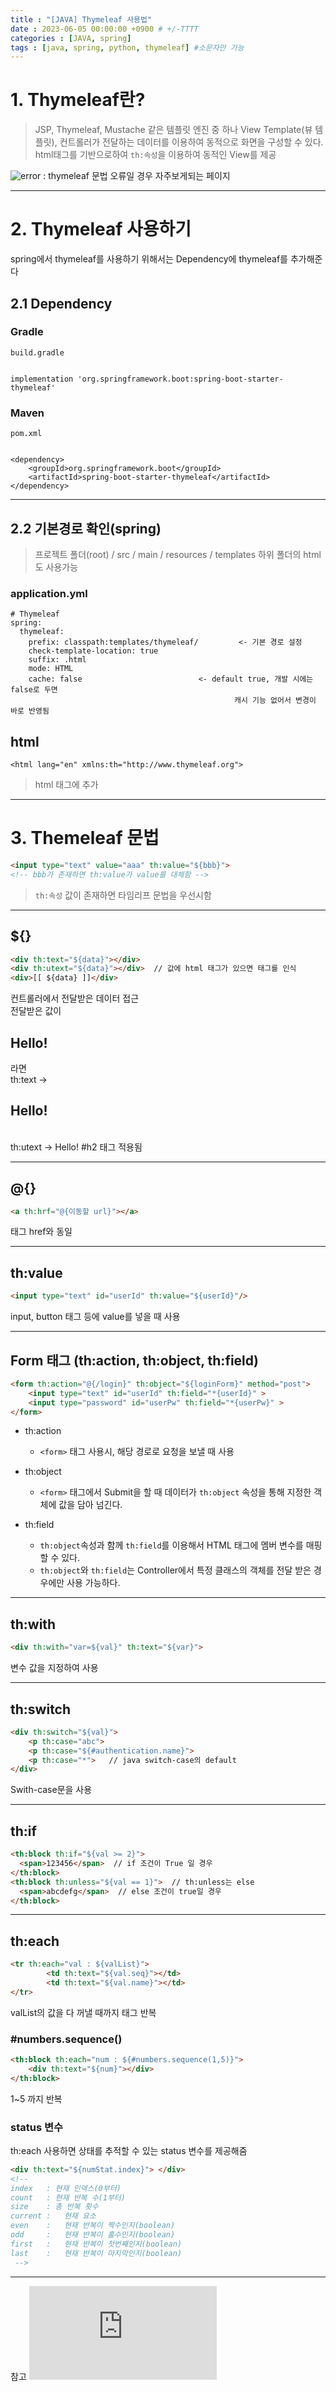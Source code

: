 ```yaml
---
title : "[JAVA] Thymeleaf 사용법"
date : 2023-06-05 00:00:00 +0900 # +/-TTTT
categories : [JAVA, spring]
tags : [java, spring, python, thymeleaf] #소문자만 가능
---
```


# 1. Thymeleaf란?
> JSP, Thymeleaf, Mustache 같은 템플릿 엔진 중 하나
  View Template(뷰 템플릿), 컨트롤러가 전달하는 데이터를 이용하여 동적으로 화면을 구성할 수 있다.
  html태그를 기반으로하여 `th:속성`을 이용하여 동적인 View를 제공


![error](https://github.com/trulyeven/trulyeven.github.io/assets/113951017/9c5500f6-6cc5-4b9b-9d76-5c4c3a6e26f4)
: thymeleaf 문법 오류일 경우 자주보게되는 페이지

---

# 2. Thymeleaf 사용하기
spring에서 thymeleaf를 사용하기 위해서는 Dependency에 thymeleaf를 추가해준다

## 2.1 Dependency

### Gradle
`build.gradle`
```

implementation 'org.springframework.boot:spring-boot-starter-thymeleaf'
```

### Maven
`pom.xml`
```

<dependency>
    <groupId>org.springframework.boot</groupId>
    <artifactId>spring-boot-starter-thymeleaf</artifactId>
</dependency>
```

---

## 2.2 기본경로 확인(spring)
> 프로젝트 폴더(root) / src / main / resources / templates
  하위 폴더의 html도 사용가능

### application.yml
```
# Thymeleaf
spring:
  thymeleaf:
    prefix: classpath:templates/thymeleaf/         <- 기본 경로 설정
    check-template-location: true
    suffix: .html
    mode: HTML
    cache: false                          <- default true, 개발 시에는 false로 두면
                                                  캐시 기능 없어서 변경이 바로 반영됨
```

## html

```
<html lang="en" xmlns:th="http://www.thymeleaf.org">
```
> html 태그에 추가

---

# 3. Themeleaf 문법

```html
<input type="text" value="aaa" th:value="${bbb}">
<!-- bbb가 존재하면 th:value가 value를 대체함 -->
```
> `th:속성` 값이 존재하면 타임리프 문법을 우선시함

---

## ${}
```html
<div th:text="${data}"></div>
<div th:utext="${data}"></div>  // 값에 html 태그가 있으면 태그를 인식 
<div>[[ ${data} ]]</div>
```
컨트롤러에서 전달받은 데이터 접근  
전달받은 값이 <h2>Hello!</h2> 라면  
th:text  -> <h2>Hello!</h2>  
th:utext -> Hello!     #h2 태그 적용됨

---

## @{}
```html
<a th:hrf="@{이동할 url}"></a>
```
<a> 태그 href와 동일

---

## th:value
```html
<input type="text" id="userId" th:value="${userId}"/>
```
input, button 태그 등에 value를 넣을 때 사용

---

## Form 태그 (th:action, th:object, th:field)
```html
<form th:action="@{/login}" th:object="${loginForm}" method="post">
    <input type="text" id="userId" th:field="*{userId}" >
    <input type="password" id="userPw" th:field="*{userPw}" >
</form>
```

- th:action
  + `<form>` 태그 사용시, 해당 경로로 요청을 보낼 때 사용

- th:object
  + `<form>` 태그에서 Submit을 할 때 데이터가 `th:object` 속성을 통해 지정한 객체에 값을 담아 넘긴다.

- th:field
  + `th:object`속성과 함께 `th:field`를 이용해서 HTML 태그에 멤버 변수를 매핑할 수 있다.
  + `th:object`와 `th:field`는 Controller에서 특정 클래스의 객체를 전달 받은 경우에만 사용 가능하다.

---

## th:with
```html
<div th:with="var=${val}" th:text="${var}">
```
변수 값을 지정하여 사용

---

## th:switch
```html
<div th:switch="${val}">
    <p th:case="abc">
    <p th:case="${#authentication.name}">
    <p th:case="*">   // java switch-case의 default
</div>
```
Swith-case문을 사용

---

## th:if 
```html
<th:block th:if="${val >= 2}">
  <span>123456</span>  // if 조건이 True 일 경우
</th:block>
<th:block th:unless="${val == 1}">  // th:unless는 else
  <span>abcdefg</span>  // else 조건이 true일 경우
</th:block>
```

---

## th:each
```html
<tr th:each="val : ${valList}">
		<td th:text="${val.seq}"></td>
		<td th:text="${val.name}"></td>
</tr>
```
valList의 값을 다 꺼낼 때까지 <tr> 태그 반복

### #numbers.sequence()
```html
<th:block th:each="num : ${#numbers.sequence(1,5)}">
	<div th:text="${num}"></div>
</th:block>
```
1~5 까지 반복

### status 변수

th:each 사용하면 상태를 추적할 수 있는 status 변수를 제공해줌
```html
<div th:text="${numStat.index}"> </div>
<!-- 
index   : 현재 인덱스(0부터)		
count   : 현재 반복 수(1부터)	
size  	: 총 반복 횟수
current :	현재 요소
even    :	현재 반복이 짝수인지(boolean) 
odd     :	현재 반복이 홀수인지(boolean)
first   :	현재 반복이 첫번째인지(boolean) 
last    :	현재 반복이 마지막인지(boolean)
 -->
```


---

참고
![themeleaf 공식 document](https://www.thymeleaf.org/doc/tutorials/3.0/usingthymeleaf.html#using-texts/)